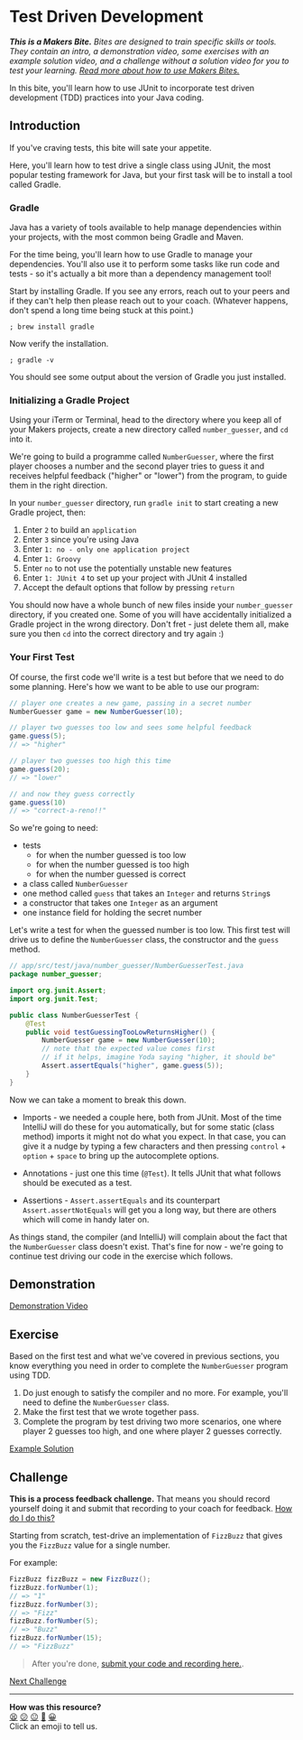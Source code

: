 # Test Driven Development

_**This is a Makers Bite.** Bites are designed to train specific skills or
tools. They contain an intro, a demonstration video, some exercises with an
example solution video, and a challenge without a solution video for you to test
your learning. [Read more about how to use Makers
Bites.](https://github.com/makersacademy/course/blob/main/labels/bites.md)_

In this bite, you'll learn how to use JUnit to incorporate test driven 
development (TDD) practices into your Java coding.

## Introduction

If you've craving tests, this bite will sate your appetite.

Here, you'll learn how to test drive a single class using JUnit, the most 
popular testing framework for Java, but your first task will be to install a 
tool called Gradle.

### Gradle

Java has a variety of tools available to help manage dependencies within your 
projects, with the most common being Gradle and Maven.

For the time being, you'll learn how to use Gradle to manage your dependencies. 
You'll also use it to perform some tasks like run code and tests - so it's 
actually a bit more than a dependency management tool!

Start by installing Gradle. If you see any errors, reach out to your peers and 
if they can't help then please reach out to your coach. (Whatever happens, 
don't spend a long time being stuck at this point.)

```shell
; brew install gradle
```

Now verify the installation.

```shell
; gradle -v
```

You should see some output about the version of Gradle you just installed.

### Initializing a Gradle Project

Using your iTerm or Terminal, head to the directory where you keep all of your 
Makers projects, create a new directory called `number_guesser`, and `cd` into 
it. 

We're going to build a programme called `NumberGuesser`, where the first player 
chooses a number and the second player tries to guess it and receives helpful 
feedback ("higher" or "lower") from the program, to guide them in the right 
direction.

In your `number_guesser` directory, run `gradle init` to start creating a new 
Gradle project, then:

1. Enter `2` to build an `application`
2. Enter `3` since you're using Java
3. Enter `1: no - only one application project`
4. Enter `1: Groovy`
5. Enter `no` to not use the potentially unstable new features
6. Enter `1: JUnit 4` to set up your project with JUnit 4 installed
7. Accept the default options that follow by pressing `return`

You should now have a whole bunch of new files inside your `number_guesser` 
directory, if you created one. Some of you will have accidentally initialized 
a Gradle project in the wrong directory. Don't fret - just delete them all, 
make sure you then `cd` into the correct directory and try again :)

### Your First Test

Of course, the first code we'll write is a test but before that we need to do 
some planning. Here's how we want to be able to use our program:

```java
// player one creates a new game, passing in a secret number
NumberGuesser game = new NumberGuesser(10);

// player two guesses too low and sees some helpful feedback
game.guess(5);
// => "higher"

// player two guesses too high this time
game.guess(20);
// => "lower"

// and now they guess correctly
game.guess(10)
// => "correct-a-reno!!"
```

So we're going to need:

* tests
  * for when the number guessed is too low
  * for when the number guessed is too high
  * for when the number guessed is correct
* a class called `NumberGuesser`
* one method called `guess` that takes an `Integer` and returns `String`s
* a constructor that takes one `Integer` as an argument
* one instance field for holding the secret number

Let's write a test for when the guessed number is too low. This first test will 
drive us to define the `NumberGuesser` class, the constructor and the `guess` 
method.

```java
// app/src/test/java/number_guesser/NumberGuesserTest.java
package number_guesser;

import org.junit.Assert;
import org.junit.Test;

public class NumberGuesserTest {
    @Test
    public void testGuessingTooLowReturnsHigher() {
        NumberGuesser game = new NumberGuesser(10);
        // note that the expected value comes first
        // if it helps, imagine Yoda saying "higher, it should be"
        Assert.assertEquals("higher", game.guess(5));
    }
}
```

Now we can take a moment to break this down.

* Imports - we needed a couple here, both from JUnit. Most of the time IntelliJ 
will do these for you automatically, but for some static (class method) 
imports it might not do what you expect. In that case, you can give it a nudge 
by typing a few characters and then pressing `control` + `option` + `space` to 
bring up the autocomplete options.

* Annotations - just one this time (`@Test`). It tells JUnit that what follows 
should be executed as a test.

* Assertions - `Assert.assertEquals` and its counterpart 
`Assert.assertNotEquals` will get you a long way, but there are others which
will come in handy later on.

As things stand, the compiler (and IntelliJ) will complain about the fact that 
the `NumberGuesser` class doesn't exist. That's fine for now - we're going to 
continue test driving our code in the exercise which follows.

## Demonstration

[Demonstration Video](https://youtu.be/YkF5apE0oLE)

## Exercise

Based on the first test and what we've covered in previous sections, you know 
everything you need in order to complete the `NumberGuesser` program using TDD.

1. Do just enough to satisfy the compiler and no more. For example, you'll need 
to define the `NumberGuesser` class.
2. Make the first test that we wrote together pass.
3. Complete the program by test driving two more scenarios, one where player 2 
guesses too high, and one where player 2 guesses correctly.

[Example Solution](https://youtu.be/2h5FEr9uJVc)

## Challenge

**This is a process feedback challenge.** That means you should record yourself
doing it and submit that recording to your coach for feedback. [How do I do
this?](https://github.com/makersacademy/golden-square-in-python/blob/main/pills/process_feedback_challenges.md)

Starting from scratch, test-drive an implementation of `FizzBuzz` that gives 
you the `FizzBuzz` value for a single number.

For example:

```java
FizzBuzz fizzBuzz = new FizzBuzz();
fizzBuzz.forNumber(1);
// => "1"
fizzBuzz.forNumber(3);
// => "Fizz"
fizzBuzz.forNumber(5);
// => "Buzz"
fizzBuzz.forNumber(15);
// => "FizzBuzz"
```

> After you're done, [submit your code and recording here.](https://airtable.com/shrvo9ePjlwnaiLv5?prefill_Item=java_tdd).

[Next Challenge](14_spring_boot_bite.md)

<!-- BEGIN GENERATED SECTION DO NOT EDIT -->

---

**How was this resource?**  
[😫](https://airtable.com/shrUJ3t7KLMqVRFKR?prefill_Repository=makersacademy%2Fjava-fundamentals-with-intellij&prefill_File=bites%2F13_tdd_bite.md&prefill_Sentiment=😫) [😕](https://airtable.com/shrUJ3t7KLMqVRFKR?prefill_Repository=makersacademy%2Fjava-fundamentals-with-intellij&prefill_File=bites%2F13_tdd_bite.md&prefill_Sentiment=😕) [😐](https://airtable.com/shrUJ3t7KLMqVRFKR?prefill_Repository=makersacademy%2Fjava-fundamentals-with-intellij&prefill_File=bites%2F13_tdd_bite.md&prefill_Sentiment=😐) [🙂](https://airtable.com/shrUJ3t7KLMqVRFKR?prefill_Repository=makersacademy%2Fjava-fundamentals-with-intellij&prefill_File=bites%2F13_tdd_bite.md&prefill_Sentiment=🙂) [😀](https://airtable.com/shrUJ3t7KLMqVRFKR?prefill_Repository=makersacademy%2Fjava-fundamentals-with-intellij&prefill_File=bites%2F13_tdd_bite.md&prefill_Sentiment=😀)  
Click an emoji to tell us.

<!-- END GENERATED SECTION DO NOT EDIT -->
